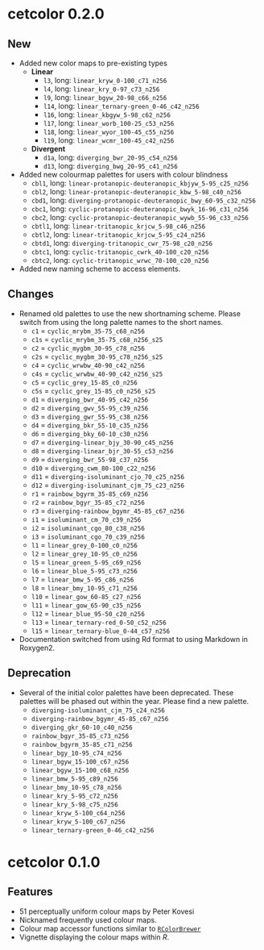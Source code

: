 # cetcolor 0.2.0

## New

- Added new color maps to pre-existing types
    - **Linear** 
        - `l3`, long: `linear_kryw_0-100_c71_n256`
        - `l4`, long: `linear_kry_0-97_c73_n256`
        - `l9`, long: `linear_bgyw_20-98_c66_n256`
        - `l14`, long: `linear_ternary-green_0-46_c42_n256`
        - `l16`, long: `linear_kbgyw_5-98_c62_n256`
        - `l17`, long: `linear_worb_100-25_c53_n256`
        - `l18`, long: `linear_wyor_100-45_c55_n256`
        - `l19`, long: `linear_wcmr_100-45_c42_n256`
    - **Divergent**
        - `d1a`, long: `diverging_bwr_20-95_c54_n256`
        - `d13`, long: `diverging_bwg_20-95_c41_n256`
- Added new colourmap palettes for users with colour blindness
    - `cbl1`,  long: `linear-protanopic-deuteranopic_kbjyw_5-95_c25_n256`
    - `cbl2`,  long: `linear-protanopic-deuteranopic_kbw_5-98_c40_n256`
    - `cbd1`,  long: `diverging-protanopic-deuteranopic_bwy_60-95_c32_n256`
    - `cbc1`,  long: `cyclic-protanopic-deuteranopic_bwyk_16-96_c31_n256`
    - `cbc2`,  long: `cyclic-protanopic-deuteranopic_wywb_55-96_c33_n256`
    - `cbtl1`, long: `linear-tritanopic_krjcw_5-98_c46_n256`
    - `cbtl2`, long: `linear-tritanopic_krjcw_5-95_c24_n256`
    - `cbtd1`, long: `diverging-tritanopic_cwr_75-98_c20_n256`
    - `cbtc1`, long: `cyclic-tritanopic_cwrk_40-100_c20_n256`
    - `cbtc2`, long: `cyclic-tritanopic_wrwc_70-100_c20_n256`
- Added new naming scheme to access elements.

## Changes

- Renamed old palettes to use the new shortnaming scheme. Please switch from 
  using the long palette names to the short names.
  - `c1` = `cyclic_mrybm_35-75_c68_n256`
  - `c1s` = `cyclic_mrybm_35-75_c68_n256_s25`
  - `c2` = `cyclic_mygbm_30-95_c78_n256`
  - `c2s` = `cyclic_mygbm_30-95_c78_n256_s25`
  - `c4` = `cyclic_wrwbw_40-90_c42_n256`
  - `c4s` = `cyclic_wrwbw_40-90_c42_n256_s25`
  - `c5` = `cyclic_grey_15-85_c0_n256`
  - `c5s` = `cyclic_grey_15-85_c0_n256_s25`
  - `d1` = `diverging_bwr_40-95_c42_n256`
  - `d2` = `diverging_gwv_55-95_c39_n256`
  - `d3` = `diverging_gwr_55-95_c38_n256`
  - `d4` = `diverging_bkr_55-10_c35_n256`
  - `d6` = `diverging_bky_60-10_c30_n256`
  - `d7` = `diverging-linear_bjy_30-90_c45_n256`
  - `d8` = `diverging-linear_bjr_30-55_c53_n256`
  - `d9` = `diverging_bwr_55-98_c37_n256`
  - `d10` = `diverging_cwm_80-100_c22_n256`
  - `d11` = `diverging-isoluminant_cjo_70_c25_n256`
  - `d12` = `diverging-isoluminant_cjm_75_c23_n256`
  - `r1` = `rainbow_bgyrm_35-85_c69_n256`
  - `r2` = `rainbow_bgyr_35-85_c72_n256`
  - `r3` = `diverging-rainbow_bgymr_45-85_c67_n256`
  - `i1` = `isoluminant_cm_70_c39_n256`
  - `i2` = `isoluminant_cgo_80_c38_n256`
  - `i3` = `isoluminant_cgo_70_c39_n256`
  - `l1` = `linear_grey_0-100_c0_n256`
  - `l2` = `linear_grey_10-95_c0_n256`
  - `l5` = `linear_green_5-95_c69_n256`
  - `l6` = `linear_blue_5-95_c73_n256`
  - `l7` = `linear_bmw_5-95_c86_n256`
  - `l8` = `linear_bmy_10-95_c71_n256`
  - `l10` = `linear_gow_60-85_c27_n256`
  - `l11` = `linear_gow_65-90_c35_n256`
  - `l12` = `linear_blue_95-50_c20_n256`
  - `l13` = `linear_ternary-red_0-50_c52_n256`
  - `l15` = `linear_ternary-blue_0-44_c57_n256`
- Documentation switched from using Rd format to using Markdown in Roxygen2.

## Deprecation

- Several of the initial color palettes have been deprecated. These palettes 
  will be phased out within the year. Please find a new palette.
    - `diverging-isoluminant_cjm_75_c24_n256`
    - `diverging-rainbow_bgymr_45-85_c67_n256`
    - `diverging_gkr_60-10_c40_n256`
    - `rainbow_bgyr_35-85_c73_n256`
    - `rainbow_bgyrm_35-85_c71_n256`
    - `linear_bgy_10-95_c74_n256`
    - `linear_bgyw_15-100_c67_n256`
    - `linear_bgyw_15-100_c68_n256`
    - `linear_bmw_5-95_c89_n256`
    - `linear_bmy_10-95_c78_n256`
    - `linear_kry_5-95_c72_n256`
    - `linear_kry_5-98_c75_n256`
    - `linear_kryw_5-100_c64_n256`
    - `linear_kryw_5-100_c67_n256`
    - `linear_ternary-green_0-46_c42_n256`

# cetcolor 0.1.0

## Features

- 51 perceptually uniform colour maps by Peter Kovesi
- Nicknamed frequently used colour maps.
- Colour map accessor functions similar to [`RColorBrewer`](https://cran.r-project.org/package=RColorBrewer)
- Vignette displaying the colour maps within _R_.
